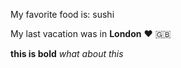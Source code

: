 My favorite food is: sushi

My last vacation was in **London** :heart: :uk:

**this is bold**
_what about this_

